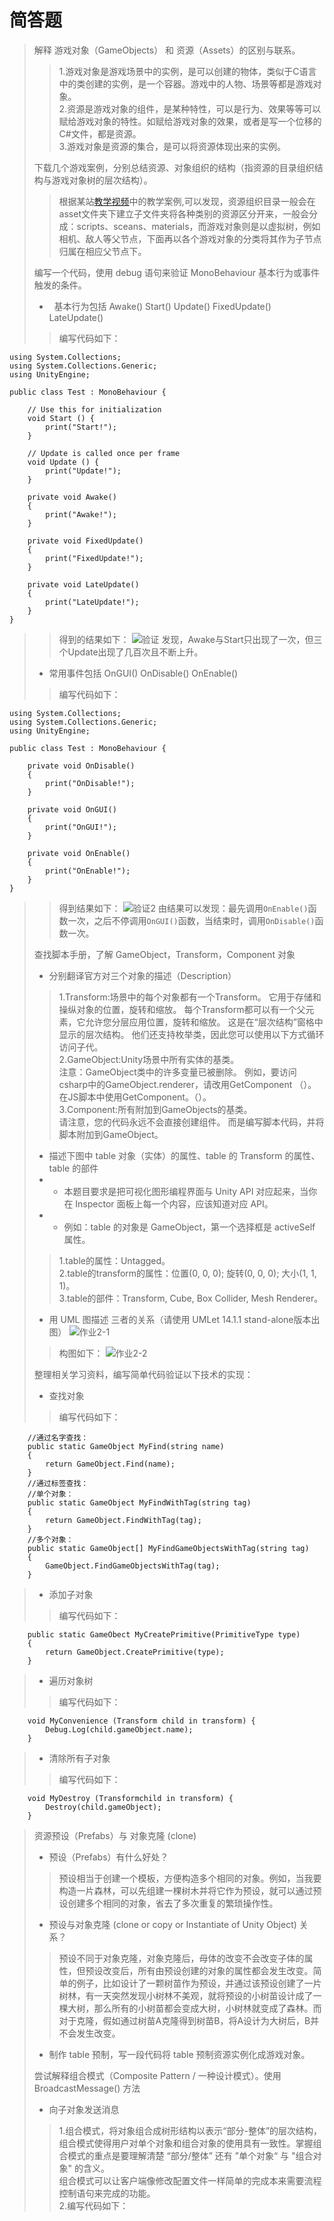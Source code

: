 # 简答题
>解释 游戏对象（GameObjects） 和 资源（Assets）的区别与联系。
>>1.游戏对象是游戏场景中的实例，是可以创建的物体，类似于C语言中的类创建的实例，是一个容器。游戏中的人物、场景等都是游戏对象。<br>
>>2.资源是游戏对象的组件，是某种特性，可以是行为、效果等等可以赋给游戏对象的特性。如赋给游戏对象的效果，或者是写一个位移的C#文件，都是资源。<br>
>>3.游戏对象是资源的集合，是可以将资源体现出来的实例。
>
>下载几个游戏案例，分别总结资源、对象组织的结构（指资源的目录组织结构与游戏对象树的层次结构）。
>>根据某站[教学视频](https://www.bilibili.com/video/av19327181?from=search&seid=16408126898703037567)中的教学案例,可以发现，资源组织目录一般会在asset文件夹下建立子文件夹将各种类别的资源区分开来，一般会分成：scripts、sceans、materials，而游戏对象则是以虚拟树，例如相机、敌人等父节点，下面再以各个游戏对象的分类将其作为子节点归属在相应父节点下。
>
>编写一个代码，使用 debug 语句来验证 MonoBehaviour 基本行为或事件触发的条件。
>*   基本行为包括 Awake() Start() Update() FixedUpdate() LateUpdate()
>>编写代码如下：
```
using System.Collections;
using System.Collections.Generic;
using UnityEngine;

public class Test : MonoBehaviour {

	// Use this for initialization
	void Start () {
        print("Start!");
	}
	
	// Update is called once per frame
	void Update () {
        print("Update!");
	}

    private void Awake()
    {
        print("Awake!");
    }

    private void FixedUpdate()
    {
        print("FixedUpdate!");
    }

    private void LateUpdate()
    {
        print("LateUpdate!");
    }
}
```
>>得到的结果如下：
![验证](https://github.com/wyj16340227/3D-unity/blob/master/%E9%AA%8C%E8%AF%81.png "验证")
>>发现，Awake与Start只出现了一次，但三个Update出现了几百次且不断上升。
>*  常用事件包括 OnGUI() OnDisable() OnEnable()
>>编写代码如下：
```
using System.Collections;
using System.Collections.Generic;
using UnityEngine;

public class Test : MonoBehaviour {

    private void OnDisable()
    {
        print("OnDisable!");
    }

    private void OnGUI()
    {
        print("OnGUI!");
    }

    private void OnEnable()
    {
        print("OnEnable!");
    }
}
```
>>得到结果如下：
![验证2](https://github.com/wyj16340227/3D-unity/blob/master/%E9%AA%8C%E8%AF%812.png "验证2")
>>由结果可以发现：最先调用`OnEnable()`函数一次，之后不停调用`OnGUI()`函数，当结束时，调用`OnDisable()`函数一次。
>
>查找脚本手册，了解 GameObject，Transform，Component 对象
>* 分别翻译官方对三个对象的描述（Description）
>>1.Transform:场景中的每个对象都有一个Transform。 它用于存储和操纵对象的位置，旋转和缩放。 每个Transform都可以有一个父元素，它允许您分层应用位置，旋转和缩放。 这是在“层次结构”窗格中显示的层次结构。 他们还支持枚举类，因此您可以使用以下方式循环访问子代。<br>
>>2.GameObject:Unity场景中所有实体的基类。<br>
>>注意：GameObject类中的许多变量已被删除。 例如，要访问csharp中的GameObject.renderer，请改用GetComponent <Renderer>（）。 在JS脚本中使用GetComponent。<Renderer>（）。<br>
>>3.Component:所有附加到GameObjects的基类。<br>
>>请注意，您的代码永远不会直接创建组件。 而是编写脚本代码，并将脚本附加到GameObject。<br>
>
>* 描述下图中 table 对象（实体）的属性、table 的 Transform 的属性、 table 的部件
>* * 本题目要求是把可视化图形编程界面与 Unity API 对应起来，当你在 Inspector 面板上每一个内容，应该知道对应 API。
>* * 例如：table 的对象是 GameObject，第一个选择框是 activeSelf 属性。
>>1.table的属性：Untagged。<br>
>>2.table的transform的属性：位置(0, 0, 0); 旋转(0, 0, 0); 大小(1, 1, 1)。<br>
>>3.table的部件：Transform, Cube, Box Collider, Mesh Renderer。<br>
>
>* 用 UML 图描述 三者的关系（请使用 UMLet 14.1.1 stand-alone版本出图）
![作业2-1](https://github.com/wyj16340227/3D-unity/blob/master/%E4%BD%9C%E4%B8%9A2-1.png "作业2-1")
>>构图如下：
![作业2-2](https://github.com/wyj16340227/3D-unity/blob/master/%E4%BD%9C%E4%B8%9A2-2.png "作业2-2")
>
>整理相关学习资料，编写简单代码验证以下技术的实现：
>* 查找对象
>>编写代码如下：
```
    //通过名字查找： 
    public static GameObject MyFind(string name)
    {
        return GameObject.Find(name);
    }
    //通过标签查找： 
    //单个对象：
    public static GameObject MyFindWithTag(string tag)
    {
        return GameObject.FindWithTag(tag);
    }
    //多个对象：
    public static GameObject[] MyFindGameObjectsWithTag(string tag)
    {
        GameObject.FindGameObjectsWithTag(tag);
    }
```
>* 添加子对象
>>编写代码如下：
```
    public static GameObect MyCreatePrimitive(PrimitiveType type)
    {
        return GameObject.CreatePrimitive(type);
    }
```
>* 遍历对象树
>>编写代码如下：
```
    void MyConvenience (Transform child in transform) { 
        Debug.Log(child.gameObject.name); 
    }
```
>* 清除所有子对象
>>编写代码如下：
```
    void MyDestroy (Transformchild in transform) {
        Destroy(child.gameObject);
    }
```
>
>资源预设（Prefabs）与 对象克隆 (clone)
>* 预设（Prefabs）有什么好处？<br>
>>预设相当于创建一个模板，方便构造多个相同的对象。例如，当我要构造一片森林，可以先组建一棵树木并将它作为预设，就可以通过预设创建多个相同的对象，省去了多次重复的繁琐操作性。
>* 预设与对象克隆 (clone or copy or Instantiate of Unity Object) 关系？<br>
>>预设不同于对象克隆，对象克隆后，母体的改变不会改变子体的属性，但预设改变后，所有由预设创建的对象的属性都会发生改变。简单的例子，比如设计了一颗树苗作为预设，并通过该预设创建了一片树林，有一天突然发现小树林不美观，就将预设的小树苗设计成了一棵大树，那么所有的小树苗都会变成大树，小树林就变成了森林。而对于克隆，假如通过树苗A克隆得到树苗B，将A设计为大树后，B并不会发生改变。
>* 制作 table 预制，写一段代码将 table 预制资源实例化成游戏对象。<br>
>>
>
>尝试解释组合模式（Composite Pattern / 一种设计模式）。使用 BroadcastMessage() 方法
>* 向子对象发送消息
>>1.组合模式，将对象组合成树形结构以表示“部分-整体”的层次结构，组合模式使得用户对单个对象和组合对象的使用具有一致性。掌握组合模式的重点是要理解清楚 “部分/整体” 还有 ”单个对象“ 与 "组合对象" 的含义。<br>
>>组合模式可以让客户端像修改配置文件一样简单的完成本来需要流程控制语句来完成的功能。<br>
>>2.编写代码如下：

